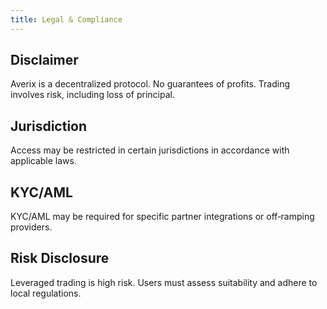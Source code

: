 ```yaml
---
title: Legal & Compliance
---
```

## Disclaimer
Averix is a decentralized protocol. No guarantees of profits. Trading involves risk, including loss of principal.

## Jurisdiction
Access may be restricted in certain jurisdictions in accordance with applicable laws.

## KYC/AML
KYC/AML may be required for specific partner integrations or off‑ramping providers.

## Risk Disclosure
Leveraged trading is high risk. Users must assess suitability and adhere to local regulations.
